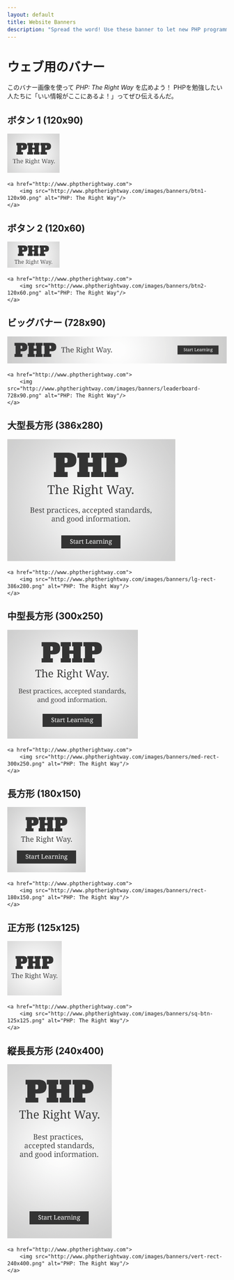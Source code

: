 ```yaml
---
layout: default
title: Website Banners
description: "Spread the word! Use these banner to let new PHP programmers know about PHP: The Right Way"
---
```


# ウェブ用のバナー

このバナー画像を使って _PHP: The Right Way_ を広めよう！
PHPを勉強したい人たちに「いい情報がここにあるよ！」ってぜひ伝えるんだ。

## ボタン 1 (120x90)

<p><img src="/images/banners/btn1-120x90.png" alt="PHP: The Right Way"/></p>

    <a href="http://www.phptherightway.com">
        <img src="http://www.phptherightway.com/images/banners/btn1-120x90.png" alt="PHP: The Right Way"/>
    </a>

## ボタン 2 (120x60)

<p><img src="/images/banners/btn2-120x60.png" alt="PHP: The Right Way"/></p>

    <a href="http://www.phptherightway.com">
        <img src="http://www.phptherightway.com/images/banners/btn2-120x60.png" alt="PHP: The Right Way"/>
    </a>

## ビッグバナー (728x90)

<p><img src="/images/banners/leaderboard-728x90.png" alt="PHP: The Right Way"/></p>

    <a href="http://www.phptherightway.com">
        <img src="http://www.phptherightway.com/images/banners/leaderboard-728x90.png" alt="PHP: The Right Way"/>
    </a>

## 大型長方形 (386x280)

<p><img src="/images/banners/lg-rect-386x280.png" alt="PHP: The Right Way"/></p>

    <a href="http://www.phptherightway.com">
        <img src="http://www.phptherightway.com/images/banners/lg-rect-386x280.png" alt="PHP: The Right Way"/>
    </a>

## 中型長方形 (300x250)

<p><img src="/images/banners/med-rect-300x250.png" alt="PHP: The Right Way"/></p>

    <a href="http://www.phptherightway.com">
        <img src="http://www.phptherightway.com/images/banners/med-rect-300x250.png" alt="PHP: The Right Way"/>
    </a>

## 長方形 (180x150)

<p><img src="/images/banners/rect-180x150.png" alt="PHP: The Right Way"/></p>

    <a href="http://www.phptherightway.com">
        <img src="http://www.phptherightway.com/images/banners/rect-180x150.png" alt="PHP: The Right Way"/>
    </a>

## 正方形 (125x125)

<p><img src="/images/banners/sq-btn-125x125.png" alt="PHP: The Right Way"/></p>

    <a href="http://www.phptherightway.com">
        <img src="http://www.phptherightway.com/images/banners/sq-btn-125x125.png" alt="PHP: The Right Way"/>
    </a>

## 縦長長方形 (240x400)

<p><img src="/images/banners/vert-rect-240x400.png" alt="PHP: The Right Way"/></p>

    <a href="http://www.phptherightway.com">
        <img src="http://www.phptherightway.com/images/banners/vert-rect-240x400.png" alt="PHP: The Right Way"/>
    </a>
